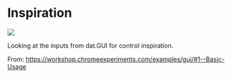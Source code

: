 # Inspiration

![](https://db-feed.s3.amazonaws.com/legacy/Screen_Shot_2016-09-21_at_6_14_03_PM-1474496114383.png)

Looking at the inputs from dat.GUI for control inspiration.

From: https://workshop.chromeexperiments.com/examples/gui/#1--Basic-Usage